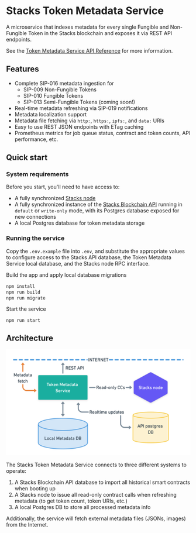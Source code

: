 # Stacks Token Metadata Service

A microservice that indexes metadata for every single Fungible and Non-Fungible Token in the Stacks
blockchain and exposes it via REST API endpoints.

See the [Token Metadata Service API Reference]() for more information.

## Features

* Complete SIP-016 metadata ingestion for
    * SIP-009 Non-Fungible Tokens
    * SIP-010 Fungible Tokens
    * SIP-013 Semi-Fungible Tokens (coming soon!)
* Real-time metadata refreshing via SIP-019 notifications
* Metadata localization support
* Metadata file fetching via `http:`, `https:`, `ipfs:`, and `data:` URIs
* Easy to use REST JSON endpoints with ETag caching
* Prometheus metrics for job queue status, contract and token counts, API performance, etc.

## Quick start

### System requirements

Before you start, you'll need to have access to:

* A fully synchronized [Stacks node](https://github.com/stacks-network/stacks-blockchain)
* A fully synchronized instance of the [Stacks Blockchain
API](https://github.com/hirosystems/stacks-blockchain-api) running in `default` or `write-only`
mode, with its Postgres database exposed for new connections
* A local Postgres database for token metadata storage

### Running the service

Copy the `.env.example` file into `.env`, and substitute the appropriate values to configure access
to the Stacks API database, the Token Metadata Service local database, and the Stacks node RPC
interface.

Build the app and apply local database migrations
```
npm install
npm run build
npm run migrate
```

Start the service
```
npm run start
```

## Architecture

![Architecture](architecture.png)

The Stacks Token Metadata Service connects to three different systems to operate:

1. A Stacks Blockchain API database to import all historical smart contracts when booting up
1. A Stacks node to issue all read-only contract calls when refreshing metadata (to get token count,
   token URIs, etc.)
1. A local Postgres DB to store all processed metadata info

Additionally, the service will fetch external metadata files (JSONs, images) from the Internet.
